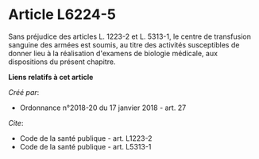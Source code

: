 # Article L6224-5

Sans préjudice des articles L. 1223-2 et L. 5313-1, le centre de transfusion sanguine des armées est soumis, au titre des
activités susceptibles de donner lieu à la réalisation d'examens de biologie médicale, aux dispositions du présent chapitre.

**Liens relatifs à cet article**

_Créé par_:

  - Ordonnance n°2018-20 du 17 janvier 2018 - art. 27

_Cite_:

  - Code de la santé publique - art. L1223-2
  - Code de la santé publique - art. L5313-1
